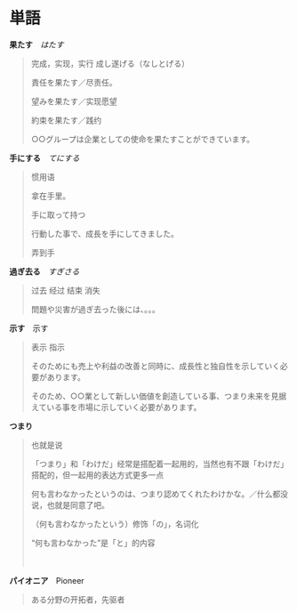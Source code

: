 # 単語

**果たす**　*はたす*

> 完成，实现，实行 成し遂げる（なしとげる）
>
> 責任を果たす／尽责任。
>
> 望みを果たす／实现愿望
>
> 約束を果たす／践约
>
> ○○グループは企業としての使命を果たすことができています。



**手にする**　*てにする*

> 惯用语
>
>  拿在手里。
>
> 手に取って持つ
>
> 行動した事で、成長を手にしてきました。
>
> 弄到手



**過ぎ去る**　*すぎさる*

> 过去 经过 结束 消失
>
> 問題や災害が過ぎ去った後には、。。。



**示す**　示す

>  表示 指示
>
> そのためにも売上や利益の改善と同時に、成長性と独自性を示していく必要があります。
>
> そのため、○○業として新しい価値を創造している事、つまり未来を見据えている事を市場に示していく必要があります。



**つまり**

> 也就是说
>
> 「つまり」和「わけだ」经常是搭配着一起用的，当然也有不跟「わけだ」搭配的，但一起用的表达方式更多一点
>
> 何も言わなかったというのは、つまり認めてくれたわけかな。／什么都没说，也就是同意了吧。
>
> （何も言わなかったという）修饰「の」，名词化　
>
> “何も言わなかった”是「と」的内容
>
> 　



**パイオニア**　Pioneer

> ある分野の开拓者，先驱者
















